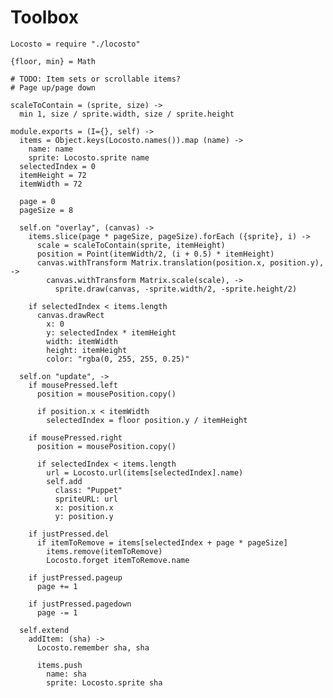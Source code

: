 Toolbox
=======

    Locosto = require "./locosto"

    {floor, min} = Math

    # TODO: Item sets or scrollable items?
    # Page up/page down

    scaleToContain = (sprite, size) ->
      min 1, size / sprite.width, size / sprite.height

    module.exports = (I={}, self) ->
      items = Object.keys(Locosto.names()).map (name) ->
        name: name
        sprite: Locosto.sprite name
      selectedIndex = 0
      itemHeight = 72
      itemWidth = 72

      page = 0
      pageSize = 8

      self.on "overlay", (canvas) ->
        items.slice(page * pageSize, pageSize).forEach ({sprite}, i) ->
          scale = scaleToContain(sprite, itemHeight)
          position = Point(itemWidth/2, (i + 0.5) * itemHeight)
          canvas.withTransform Matrix.translation(position.x, position.y), ->
            canvas.withTransform Matrix.scale(scale), ->
              sprite.draw(canvas, -sprite.width/2, -sprite.height/2)

        if selectedIndex < items.length
          canvas.drawRect
            x: 0
            y: selectedIndex * itemHeight
            width: itemWidth
            height: itemHeight
            color: "rgba(0, 255, 255, 0.25)"

      self.on "update", ->
        if mousePressed.left
          position = mousePosition.copy()

          if position.x < itemWidth
            selectedIndex = floor position.y / itemHeight

        if mousePressed.right
          position = mousePosition.copy()

          if selectedIndex < items.length
            url = Locosto.url(items[selectedIndex].name)
            self.add
              class: "Puppet"
              spriteURL: url
              x: position.x
              y: position.y

        if justPressed.del
          if itemToRemove = items[selectedIndex + page * pageSize]
            items.remove(itemToRemove)
            Locosto.forget itemToRemove.name

        if justPressed.pageup
          page += 1

        if justPressed.pagedown
          page -= 1

      self.extend
        addItem: (sha) ->
          Locosto.remember sha, sha

          items.push
            name: sha
            sprite: Locosto.sprite sha
